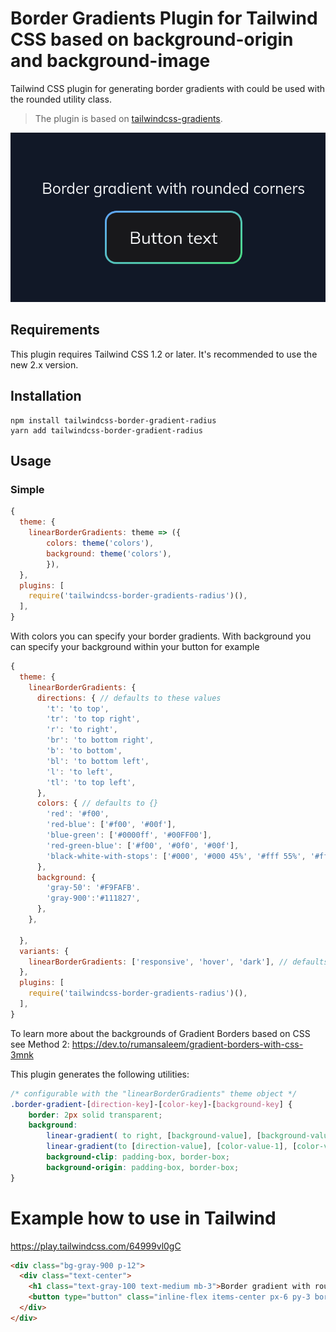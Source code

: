 # Border Gradients Plugin for Tailwind CSS based on background-origin and background-image  

Tailwind CSS plugin for generating border gradients with could be used with the rounded utility class.

> The plugin is based on [tailwindcss-gradients](https://github.com/benface/tailwindcss-gradients).

![BorderGradientRounded](./img/border-gradient-rounded.png)
## Requirements

This plugin requires Tailwind CSS 1.2 or later. It's recommended to use the new 2.x version. 

## Installation 
```
npm install tailwindcss-border-gradient-radius
yarn add tailwindcss-border-gradient-radius
```
## Usage

### Simple

```js
{
  theme: {
    linearBorderGradients: theme => ({
        colors: theme('colors'),
        background: theme('colors'),
        }),
  },
  plugins: [
    require('tailwindcss-border-gradients-radius')(),
  ],
}
```

With colors you can specify your border gradients.
With background you can specify your background within your button for example

```js
{
  theme: {
    linearBorderGradients: {
      directions: { // defaults to these values
        't': 'to top',
        'tr': 'to top right',
        'r': 'to right',
        'br': 'to bottom right',
        'b': 'to bottom',
        'bl': 'to bottom left',
        'l': 'to left',
        'tl': 'to top left',
      },
      colors: { // defaults to {}
        'red': '#f00',
        'red-blue': ['#f00', '#00f'],
        'blue-green': ['#0000ff', '#00FF00'],
        'red-green-blue': ['#f00', '#0f0', '#00f'],
        'black-white-with-stops': ['#000', '#000 45%', '#fff 55%', '#fff'],
      },
      background: {
        'gray-50': '#F9FAFB'.
        'gray-900':'#111827',
      },
    },

  },
  variants: {
    linearBorderGradients: ['responsive', 'hover', 'dark'], // defaults to ['responsive']
  },
  plugins: [
    require('tailwindcss-border-gradients-radius')(),
  ],
}
```

To learn more about the backgrounds of Gradient Borders based on CSS see Method 2: https://dev.to/rumansaleem/gradient-borders-with-css-3mnk

This plugin generates the following utilities:

```css
/* configurable with the "linearBorderGradients" theme object */
.border-gradient-[direction-key]-[color-key]-[background-key] {
    border: 2px solid transparent;
    background: 
        linear-gradient( to right, [background-value], [background-value] ), 
        linear-gradient(to [direction-value], [color-value-1], [color-value2], [color-value-n]);
        background-clip: padding-box, border-box;
        background-origin: padding-box, border-box;
}

```

# Example how to use in Tailwind

https://play.tailwindcss.com/64999vl0gC


```html
<div class="bg-gray-900 p-12">
  <div class="text-center">
    <h1 class="text-gray-100 text-medium mb-3">Border gradient with rounded corners</h1>
    <button type="button" class="inline-flex items-center px-6 py-3 border-gradient-br-blue-green-gray-900 border-solid border-4 rounded-xl text-gray-100 text-lg">Button text</button>
  </div>
</div>

```